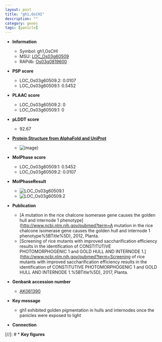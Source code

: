 ```yaml
---
layout: post
title: "gh1,OsCHI"
description: ""
category: genes
tags: [panicle]
---
```


* **Information**  
    + Symbol: gh1,OsCHI  
    + MSU: [LOC_Os03g60509](http://rice.plantbiology.msu.edu/cgi-bin/ORF_infopage.cgi?orf=LOC_Os03g60509)  
    + RAPdb: [Os03g0819600](http://rapdb.dna.affrc.go.jp/viewer/gbrowse_details/irgsp1?name=Os03g0819600)  

* **PSP score**  
    + LOC_Os03g60509.2: 0.0107 
    + LOC_Os03g60509.1: 0.5452 

* **PLAAC score**  
    + LOC_Os03g60509.2: 0 
    + LOC_Os03g60509.1: 0 

* **pLDDT score**
    + 92.67

* **[Protein Structure from AlphaFold and UniProt](https://www.uniprot.org/uniprotkb/Q84T92/entry#structure)**
    + ![image](https://ricepsp.github.io/images/Q8/AF-Q84T92-F1.png))

* **MolPhase score**
    + LOC_Os03g60509.1: 0.5452
    + LOC_Os03g60509.2: 0.0107

* **MolPhaseResult**
    + ![LOC_Os03g60509.1](https://ricepsp.github.io/pictures/LOC_Os03g/LOC_Os03g60509.1.png)
    + ![LOC_Os03g60509.2](https://ricepsp.github.io/pictures/LOC_Os03g/LOC_Os03g60509.2.png)

* **Publication**  
    + [A mutation in the rice chalcone isomerase gene causes the golden hull and internode 1 phenotype](http://www.ncbi.nlm.nih.gov/pubmed?term=A mutation in the rice chalcone isomerase gene causes the golden hull and internode 1 phenotype%5BTitle%5D), 2012, Planta.
    + [Screening of rice mutants with improved saccharification efficiency results in the identification of CONSTITUTIVE PHOTOMORPHOGENIC 1 and GOLD HULL AND INTERNODE 1.](http://www.ncbi.nlm.nih.gov/pubmed?term=Screening of rice mutants with improved saccharification efficiency results in the identification of CONSTITUTIVE PHOTOMORPHOGENIC 1 and GOLD HULL AND INTERNODE 1.%5BTitle%5D), 2017, Planta.

* **Genbank accession number**  
    + [AK061390](http://www.ncbi.nlm.nih.gov/nuccore/AK061390)

* **Key message**  
    + gh1 exhibited golden pigmentation in hulls and internodes once the panicles were exposed to light

* **Connection**  

[//]: # * **Key figures**  


